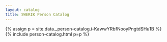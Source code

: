 ```yaml
---
layout: catalog
title: SWERIK Person Catalog
---
```

{% assign p = site.data._person-catalog.i-KawwYRbfNooyPngtdSHu1B %}
{% include person-catalog.html p=p %}

